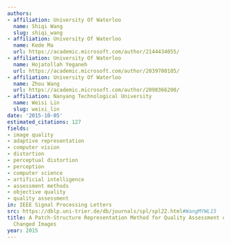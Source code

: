 ```yaml
---
authors:
- affiliation: University Of Waterloo
  name: Shiqi Wang
  slug: shiqi_wang
- affiliation: University Of Waterloo
  name: Kede Ma
  url: https://academic.microsoft.com/author/2144434055/
- affiliation: University Of Waterloo
  name: Hojatollah Yeganeh
  url: https://academic.microsoft.com/author/2039700105/
- affiliation: University Of Waterloo
  name: Zhou Wang
  url: https://academic.microsoft.com/author/2098366200/
- affiliation: Nanyang Technological University
  name: Weisi Lin
  slug: weisi_lin
date: '2015-10-05'
estimated_citations: 127
fields:
- image quality
- adaptive representation
- computer vision
- distortion
- perceptual distortion
- perception
- computer science
- artificial intelligence
- assessment methods
- objective quality
- quality assessment
in: IEEE Signal Processing Letters
src: https://dblp.uni-trier.de/db/journals/spl/spl22.html#WangMYWL15
title: A Patch-Structure Representation Method for Quality Assessment of Contrast
  Changed Images
year: 2015
---
```

